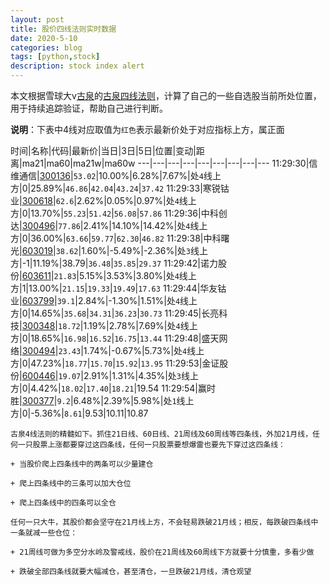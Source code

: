 ```yaml
---
layout: post
title: 股价四线法则实时数据
date: 2020-5-10
categories: blog
tags: [python,stock]
description: stock index alert
---
```



本文根据雪球大v[古泉](https://xueqiu.com/u/7148646888)的[古泉四线法则](https://xueqiu.com/7148646888/130498192)，计算了自己的一些自选股当前所处位置，用于持续追踪验证，帮助自己进行判断。

**说明**：下表中4线对应取值为`红色`表示最新价处于对应指标上方，属正面

时间|名称|代码|最新价|当日|3日|5日|位置|变动|距离|ma21|ma60|ma21w|ma60w
---|---|---|---|---|---|---|---|---
11:29:30|信维通信|[300136](https://xueqiu.com/S/SZ300136)|`53.02`|10.00%|6.28%|7.67%|处`4`线上方|0|25.89%|`46.86`|`42.04`|`43.24`|`37.42`
11:29:33|寒锐钴业|[300618](https://xueqiu.com/S/SZ300618)|`62.6`|2.62%|0.05%|0.97%|处`4`线上方|0|13.70%|`55.23`|`51.42`|`56.08`|`57.86`
11:29:36|中科创达|[300496](https://xueqiu.com/S/SZ300496)|`77.86`|2.41%|14.10%|14.42%|处`4`线上方|0|36.00%|`63.66`|`59.77`|`62.30`|`46.82`
11:29:38|中科曙光|[603019](https://xueqiu.com/S/SH603019)|`38.62`|1.60%|-5.49%|-2.36%|处`3`线上方|-1|11.19%|38.79|`36.48`|`35.85`|`29.37`
11:29:42|诺力股份|[603611](https://xueqiu.com/S/SH603611)|`21.83`|5.15%|3.53%|3.80%|处`4`线上方|1|13.00%|`21.15`|`19.33`|`19.49`|`17.63`
11:29:44|华友钴业|[603799](https://xueqiu.com/S/SH603799)|`39.1`|2.84%|-1.30%|1.51%|处`4`线上方|0|14.65%|`35.68`|`34.31`|`36.23`|`30.73`
11:29:45|长亮科技|[300348](https://xueqiu.com/S/SZ300348)|`18.72`|1.19%|2.78%|7.69%|处`4`线上方|0|18.65%|`16.98`|`16.52`|`16.75`|`13.44`
11:29:48|盛天网络|[300494](https://xueqiu.com/S/SZ300494)|`23.43`|1.74%|-0.67%|5.73%|处`4`线上方|0|47.23%|`18.77`|`15.70`|`15.92`|`13.95`
11:29:53|金证股份|[600446](https://xueqiu.com/S/SH600446)|`19.07`|2.91%|1.31%|4.35%|处`3`线上方|0|4.42%|`18.02`|`17.40`|`18.21`|19.54
11:29:54|赢时胜|[300377](https://xueqiu.com/S/SZ300377)|`9.2`|6.48%|2.39%|5.98%|处`1`线上方|0|-5.36%|`8.61`|9.53|10.11|10.87

```
古泉4线法则的精髓如下。抓住21日线、60日线、21周线及60周线等四条线，外加21月线，任何一只股票上涨都要穿过这四条线，任何一只股票要想爆雷也要先下穿过这四条线：

+ 当股价爬上四条线中的两条可以少量建仓

+ 爬上四条线中的三条可以加大仓位

+ 爬上四条线中的四条可以全仓

任何一只大牛，其股价都会坚守在21月线上方，不会轻易跌破21月线；相反，每跌破四条线中一条就减一些仓位：

+ 21周线可做为多空分水岭及警戒线，股价在21周线及60周线下方就要十分慎重，多看少做

+ 跌破全部四条线就要大幅减仓，甚至清仓，一旦跌破21月线，清仓观望
```